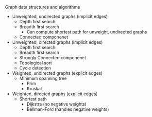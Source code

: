 Graph data structures and algorithms

* Unweighted, undirected graphs (implicit edges)
  * Depth first search
  * Breadth first search 
    * Can compute shortest path for unweight, undirected graphs
  * Connected componenet
* Unweighted, directed graphs (implicit edges)
  * Depth first search
  * Breadth first search
  * Strongly Connected componenet
  * Topological sort
  * Cycle detection
* Weighted, undirected graphs (explicit edges)
  * Minimum spanning tree
    * Prim
    * Kruskal
* Weighted, directed graphs (explicit edges)
  * Shortest path
    * Dijkstra (no negative weights)
    * Bellman-Ford (handles negative weights)
